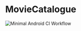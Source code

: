 # MovieCatalogue
![Minimal Android CI Workflow](https://github.com/jovaandres/MovieCatalogueExpert/workflows/Minimal%20Android%20CI%20Workflow/badge.svg?branch=master)
